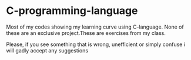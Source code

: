 # C-programming-language
Most of my codes showing my learning curve using C-language. None of these are an exclusive project.These are exercises from my class.

Please, if you see something that is wrong, unefficient or simply confuse i will gadly accept any suggestions
